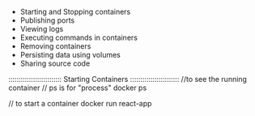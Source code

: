 * Starting and Stopping containers
* Publishing ports
* Viewing logs
* Executing commands in containers
* Removing containers
* Persisting data using volumes
* Sharing source code

:::::::::::::::::::::::::: Starting Containers ::::::::::::::::::::::::
//to see the running container // ps is for "process"
docker ps

// to start a container
docker run react-app

